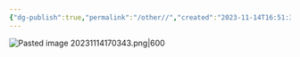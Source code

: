 ```yaml
---
{"dg-publish":true,"permalink":"/other//","created":"2023-11-14T16:51:39.532+08:00","updated":"2024-02-05T16:41:15.805+08:00"}
---
```



![Pasted image 20231114170343.png|600](/img/user/z_attachment/Pasted%20image%2020231114170343.png)
